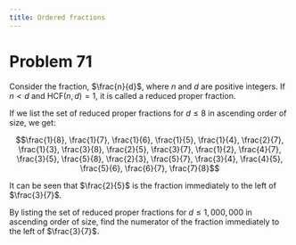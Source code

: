 ```yaml
---
title: Ordered fractions
---
```

# Problem 71

Consider the fraction, $\frac{n}{d}$, where $n$ and $d$ are positive integers. If $n \lt d$ and $\mathrm{HCF}(n,d)=1$, it is called a reduced proper fraction.

If we list the set of reduced proper fractions for $d \leq 8$ in ascending order of size, we get:

$$\frac{1}{8}, \frac{1}{7}, \frac{1}{6}, \frac{1}{5}, \frac{1}{4}, \frac{2}{7}, \frac{1}{3}, \frac{3}{8}, \frac{2}{5}, \frac{3}{7}, \frac{1}{2}, \frac{4}{7}, \frac{3}{5}, \frac{5}{8}, \frac{2}{3}, \frac{5}{7}, \frac{3}{4}, \frac{4}{5}, \frac{5}{6}, \frac{6}{7}, \frac{7}{8}$$

It can be seen that $\frac{2}{5}$ is the fraction immediately to the left of $\frac{3}{7}$.

By listing the set of reduced proper fractions for $d \leq 1,000,000$ in ascending order of size, find the numerator of the fraction immediately to the left of $\frac{3}{7}$.